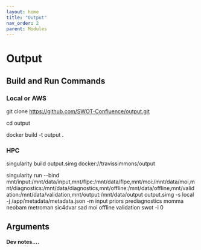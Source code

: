 ```yaml
---
layout: home
title: "Output"
nav_order: 2
parent: Modules
---
```


# Output

## Build and Run Commands

### Local or AWS
git clone https://github.com/SWOT-Confluence/output.git

cd output

docker build -t output .

### HPC
singularity build output.simg docker://travissimmons/output

singularity run --bind mnt/input:/mnt/data/input,mnt/flpe:/mnt/data/flpe,mnt/moi:/mnt/data/moi,mnt/diagnostics:/mnt/data/diagnostics,mnt/offline:/mnt/data/offline,mnt/validation:/mnt/data/validation,mnt/output:/mnt/data/output output.simg -s local -j /app/metadata/metadata.json -m input priors prediagnostics momma neobam metroman sic4dvar sad moi offline validation swot -i 0

## Arguments

#### Dev notes....
